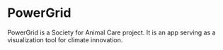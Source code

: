 # PowerGrid

PowerGrid is a Society for Animal Care project. It is an app serving as a visualization tool for climate innovation.
